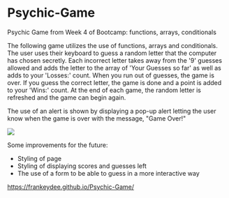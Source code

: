 # Psychic-Game
Psychic Game from Week 4 of Bootcamp: functions, arrays, conditionals

The following game utilizes the use of functions, arrays and conditionals. The user uses their keyboard to guess a random letter that the computer has chosen secretly. Each incorrect letter takes away from the '9' guesses allowed and adds the letter to the array of 'Your Guesses so far' as well as adds to your 'Losses:' count. When you run out of guesses, the game is over. If you guess the correct letter, the game is done and a point is added to your 'Wins:' count. At the end of each game, the random letter is refreshed and the game can begin again.

The use of an alert is shown by displaying a pop-up alert letting the user know when the game is over with the message, "Game Over!"

<img src="./assets/assets/images/psychic.jpg"></img>

Some improvements for the future:
  - Styling of page
  - Styling of displaying scores and guesses left
  - The use of a form to be able to guess in a more interactive way

https://frankeydee.github.io/Psychic-Game/
